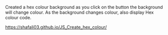 
Created a hex colour background as you click on the button the background will change colour. As the background changes colour, also display Hex colour code.


 https://shafali03.github.io/JS_Create_hex_colour/
